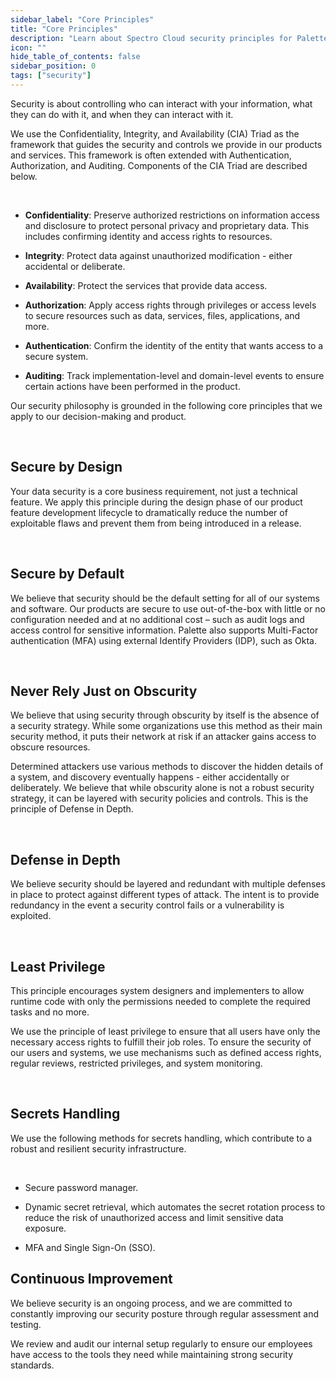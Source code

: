 ```yaml
---
sidebar_label: "Core Principles"
title: "Core Principles"
description: "Learn about Spectro Cloud security principles for Palette."
icon: ""
hide_table_of_contents: false
sidebar_position: 0
tags: ["security"]
---
```


Security is about controlling who can interact with your information, what they can do with it, and when they can
interact with it.

We use the Confidentiality, Integrity, and Availability (CIA) Triad as the framework that guides the security and
controls we provide in our products and services. This framework is often extended with Authentication, Authorization,
and Auditing. Components of the CIA Triad are described below.

<br />

- **Confidentiality**: Preserve authorized restrictions on information access and disclosure to protect personal privacy
  and proprietary data. This includes confirming identity and access rights to resources.

- **Integrity**: Protect data against unauthorized modification - either accidental or deliberate.

- **Availability**: Protect the services that provide data access.

- **Authorization**: Apply access rights through privileges or access levels to secure resources such as data, services,
  files, applications, and more.

- **Authentication**: Confirm the identity of the entity that wants access to a secure system.

- **Auditing**: Track implementation-level and domain-level events to ensure certain actions have been performed in the
  product.

Our security philosophy is grounded in the following core principles that we apply to our decision-making and product.

<br />

## Secure by Design

Your data security is a core business requirement, not just a technical feature. We apply this principle during the
design phase of our product feature development lifecycle to dramatically reduce the number of exploitable flaws and
prevent them from being introduced in a release.

<br />

## Secure by Default

We believe that security should be the default setting for all of our systems and software. Our products are secure to
use out-of-the-box with little or no configuration needed and at no additional cost – such as audit logs and access
control for sensitive information. Palette also supports Multi-Factor authentication (MFA) using external Identify
Providers (IDP), such as Okta.

<br />

## Never Rely Just on Obscurity

We believe that using security through obscurity by itself is the absence of a security strategy. While some
organizations use this method as their main security method, it puts their network at risk if an attacker gains access
to obscure resources.

Determined attackers use various methods to discover the hidden details of a system, and discovery eventually happens -
either accidentally or deliberately. We believe that while obscurity alone is not a robust security strategy, it can be
layered with security policies and controls. This is the principle of Defense in Depth.

<br />

## Defense in Depth

We believe security should be layered and redundant with multiple defenses in place to protect against different types
of attack. The intent is to provide redundancy in the event a security control fails or a vulnerability is exploited.

<br />

## Least Privilege

This principle encourages system designers and implementers to allow runtime code with only the permissions needed to
complete the required tasks and no more.

We use the principle of least privilege to ensure that all users have only the necessary access rights to fulfill their
job roles. To ensure the security of our users and systems, we use mechanisms such as defined access rights, regular
reviews, restricted privileges, and system monitoring.

<br />

## Secrets Handling

We use the following methods for secrets handling, which contribute to a robust and resilient security infrastructure.

<br />

- Secure password manager.

- Dynamic secret retrieval, which automates the secret rotation process to reduce the risk of unauthorized access and
  limit sensitive data exposure.

- MFA and Single Sign-On (SSO).

## Continuous Improvement

We believe security is an ongoing process, and we are committed to constantly improving our security posture through
regular assessment and testing.

We review and audit our internal setup regularly to ensure our employees have access to the tools they need while
maintaining strong security standards.

